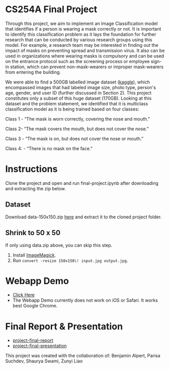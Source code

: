 # CS254A Final Project

Through this project, we aim to implement an Image Classification model that identifies if a person is wearing a mask correctly or not. It is important to identify this classification problem as it lays the foundation for further research that can be conducted by various research groups using this model. For example, a research team may be interested in finding out the impact of masks on preventing spread and transmission virus. It also can be used in organizations where wearing masks is compulsory and can be used on the entrance protocol such as the screening process or employee sign-in station, which can prevent non-mask-wearers or improper mask-wearers from entering the building. 

We were able to find a 500GB labelled image dataset ([kaggle](https://www.kaggle.com/datasets/tapakah68/medical-masks-part1)), which encompassed images that had labeled image size, photo type, person's age, gender, and user ID (further discussed in Section 2). This project constitutes only a subset of this huge dataset (170GB). Looking at this dataset and the problem statement, we identified that it is multiclass classification model as it is being trained based on four classes:

Class 1 - “The mask is worn correctly, covering the nose and mouth.”

Class 2- “The mask covers the mouth, but does not cover the nose.”

Class 3 - “The mask is on, but does not cover the nose or mouth.”

Class 4: - “There is no mask on the face.”

# Instructions
Clone the project and open and run final-project.ipynb after downloading and extracting the zip below.

## Dataset
Download data-150x150.zip [here](https://drive.google.com/drive/u/0/folders/1rn1G4S36BqzP2FIoQuiycusdiU2tpI6n) and extract it to the cloned project folder.

## Shrink to 50 x 50
If only using data.zip above, you can skip this step.
1. Install [ImageMagick](https://imagemagick.org/index.php).
2. Run ```convert -resize 150x150\! input.jpg output.jpg```.

# Webapp Demo
- [Click Here](https://fs.a0-0.com/cs254a-final-project/demo/)
- The Webapp Demo currently does not work on iOS or Safari. It works best Google Chrome.

# Final Report & Presentation
- [project-final-report](https://drive.google.com/drive/u/0/folders/1rn1G4S36BqzP2FIoQuiycusdiU2tpI6n)
- [project-final-presentation](https://drive.google.com/drive/u/0/folders/1rn1G4S36BqzP2FIoQuiycusdiU2tpI6n)

This project was created with the collaboration of: Benjamin Alpert, Parisa Suchdev, Shaurya Swami, Zunyi Liao
